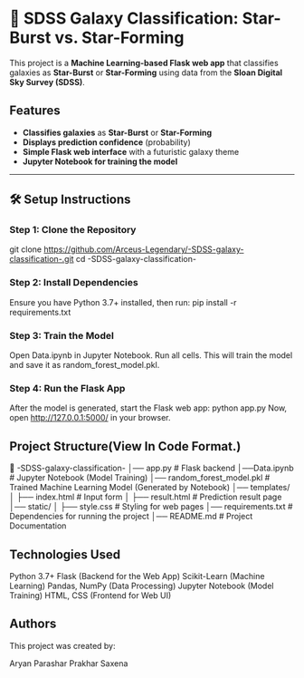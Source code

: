 # 🌌 SDSS Galaxy Classification: Star-Burst vs. Star-Forming

This project is a **Machine Learning-based Flask web app** that classifies galaxies as **Star-Burst** or **Star-Forming** using data from the **Sloan Digital Sky Survey (SDSS)**.

## Features
- **Classifies galaxies** as **Star-Burst** or **Star-Forming**  
- **Displays prediction confidence** (probability)  
- **Simple Flask web interface** with a futuristic galaxy theme  
- **Jupyter Notebook for training the model**  

---

## 🛠 Setup Instructions

###  **Step 1: Clone the Repository**
git clone https://github.com/Arceus-Legendary/-SDSS-galaxy-classification-.git
cd -SDSS-galaxy-classification-

###  **Step 2: Install Dependencies**
Ensure you have Python 3.7+ installed, then run:
pip install -r requirements.txt

### **Step 3: Train the Model**
Open Data.ipynb in Jupyter Notebook.
Run all cells. This will train the model and save it as random_forest_model.pkl.

### **Step 4: Run the Flask App**
After the model is generated, start the Flask web app:
python app.py
Now, open http://127.0.0.1:5000/ in your browser.

## Project Structure(View In Code Format.)

📂 -SDSS-galaxy-classification-
│── app.py             # Flask backend
│──Data.ipynb  # Jupyter Notebook (Model Training)
│── random_forest_model.pkl          # Trained Machine Learning Model (Generated by Notebook)
│── templates/
│   ├── index.html     # Input form
│   ├── result.html    # Prediction result page
│── static/
│   ├── style.css     # Styling for web pages
│── requirements.txt   # Dependencies for running the project
│── README.md          # Project Documentation

## Technologies Used
Python 3.7+
Flask (Backend for the Web App)
Scikit-Learn (Machine Learning)
Pandas, NumPy (Data Processing)
Jupyter Notebook (Model Training)
HTML, CSS (Frontend for Web UI)

## Authors
This project was created by:

Aryan Parashar
Prakhar Saxena


